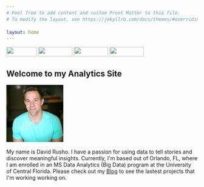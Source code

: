 ```yaml
---
# Feel free to add content and custom Front Matter to this file.
# To modify the layout, see https://jekyllrb.com/docs/themes/#overriding-theme-defaults

layout: home
---
```


[<img src="https://img.shields.io/badge/github-%23181717.svg?&style=for-the-badge&logo=github&logoColor=white" height="25" width="80"/>](https://github.com/drusho) [<img src="https://img.shields.io/badge/tableau-%23ff4d4d.svg?&style=for-the-badge&logo=tableau&logoColor=white" height="25" width="90">](https://public.tableau.com/app/profile/drusho)  [<img src="https://img.shields.io/badge/twitter-%231DA1F2.svg?&style=for-the-badge&logo=twitter&logoColor=white" height="25" width="90"/>](https://twitter.com/drusho)  [<img src="https://img.shields.io/badge/linkedin-%230A66C2.svg?&style=for-the-badge&logo=linkedin&logoColor=white" height="25" width="90"/>](https://linkedin.com/in/davidrusho)

## Welcome to my Analytics Site


<img src="https://github.com/drusho/blog/blob/master/assets/headshot.jpg?raw=true"  height="150" width="150">

<br>

My name is David Rusho.  I have a passion for using data to tell stories and discover meaningful insights. Currently, I'm based out of Orlando, FL, where I am enrolled in an MS Data Analytics (Big Data) program at the University of Central Florida.  Please check out my [Blog](https://drusho.github.io/blog) to see the lastest projects that I'm working working on.
